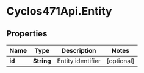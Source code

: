 # Cyclos471Api.Entity

## Properties
Name | Type | Description | Notes
------------ | ------------- | ------------- | -------------
**id** | **String** | Entity identifier | [optional] 


